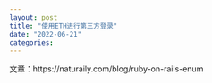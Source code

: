```yaml
---
layout: post
title: "使用ETH进行第三方登录"
date: "2022-06-21"
categories: 
---
```

<p>文章：https://naturaily.com/blog/ruby-on-rails-enum</p>
<p>&nbsp;</p>
